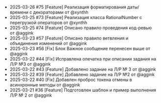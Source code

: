 * 2025-03-26 #75 [Feature] Реализация форматирования даты/времени с декораторами от @xynthh
* 2025-03-25 #73 [Feature] Реализация класса RationalNumber с перегрузкой операторов от @xynthh
* 2025-03-25 #74 [Feature] Описано правило проведения код-ревью от @aggink
* 2025-03-23 #57 [Feature] Описано правило ветвления и объединения изменений от @aggink
* 2025-03-23 #56 [Fix] Блок Важное сообщение перенесен выше от @aggink
* 2025-03-22 #44 [Fix] Исправлена опечатка при описании задания на Л/Р №3 от @aggink
* 2025-03-22 #43 [Feature] Добавлено задание на Л/Р № 3 от @aggink
* 2025-03-22 #39 [Feature] Добавлено задание на Л/Р №2 от @aggink
* 2025-03-22 #40 [Fix] Добавлен проброс токена отмены в асинхронные методы от @aggink
* 2025-03-21 #36 [Feature] Подготовлен шаблон и пример выполнения Л/Р № 2 от @aggink
